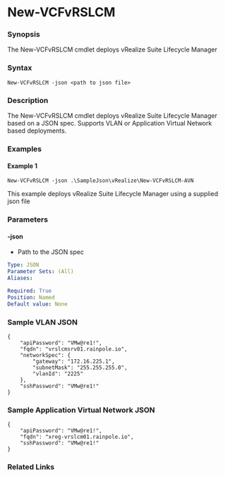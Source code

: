 # New-VCFvRSLCM

### Synopsis
The New-VCFvRSLCM cmdlet deploys vRealize Suite Lifecycle Manager

### Syntax
```
New-VCFvRSLCM -json <path to json file>
```

### Description
The New-VCFvRSLCM cmdlet deploys vRealize Suite Lifecycle Manager based on a JSON spec. Supports VLAN or Application Virtual Network based deployments.

### Examples
#### Example 1
```
New-VCFvRSLCM -json .\SampleJson\vRealize\New-VCFvRSLCM-AVN
```
This example deploys vRealize Suite Lifecycle Manager using a supplied json file

### Parameters
#### -json
- Path to the JSON spec

```yaml
Type: JSON
Parameter Sets: (All)
Aliases:

Required: True
Position: Named
Default value: None
```

### Sample VLAN JSON
```
{
    "apiPassword": "VMw@re1!",
    "fqdn": "vrslcmsrv01.rainpole.io",
    "networkSpec": {
        "gateway": "172.16.225.1",
        "subnetMask": "255.255.255.0",
        "vlanId": "2225"
    },
    "sshPassword": "VMw@re1!"
}
```

### Sample Application Virtual Network JSON
```
{
    "apiPassword": "VMw@re1!",
    "fqdn": "xreg-vrslcm01.rainpole.io",
    "sshPassword": "VMw@re1!"
}
```

### Related Links
